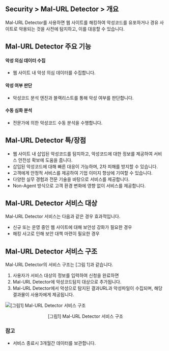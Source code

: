 ## Security > Mal-URL Detector > 개요

Mal-URL Detector를 사용하면 웹 사이트를 해킹하여 악성코드를 유포하거나 경유 사이트로 악용되는 것을 사전에 탐지하고, 이를 대응할 수 있습니다.

## Mal-URL Detector 주요 기능

#### 악성 의심 데이터 수집
- 웹 사이트 내 악성 의심 데이터를 수집합니다.
#### 악성 여부 판단
- 악성코드 분석 엔진과 블랙리스트를 통해 악성 여부를 판단합니다.
#### 수동 심화 분석
- 전문가에 의한 악성코드 수동 분석을 수행합니다.

## Mal-URL Detector 특/장점

- 웹 사이트 내 삽입된 악성코드를 탐지하고, 악성코드에 대한 정보를 제공하여 서비스 안전성 확보에 도움을 줍니다.
- 삽입된 악성코드에 대해 빠른 대응이 가능하며, 2차 피해를 방지할 수 있습니다.
- 고객에게 안정적 서비스를 제공하여 기업 이미지 향상에 기여할 수 있습니다.
- 다양한 실무 경험과 전문 기술을 바탕으로 서비스를 제공합니다.
- Non-Agent 방식으로 고객 환경 변화에 영향 없이 서비스를 제공합니다.

## Mal-URL Detector 서비스 대상

Mal-URL Detector 서비스는 다음과 같은 경우 효과적입니다.

- 신규 또는 운영 중인 웹 사이트에 대해 보안성 강화가 필요한 경우
- 해킹 사고로 인해 보안 대책 마련이 필요한 경우

## Mal-URL Detector 서비스 구조

Mal-URL Detector의 서비스 구조는 [그림 1]과 같습니다.

1. 사용자가 서비스 대상의 정보를 입력하여 신청을 완료하면
2. Mal-URL Detector에 악성코드탐지 대상으로 추가됩니다.
3. Mal-URL Detector에서 악성으로 탐지된 결과URL과 악성파일이 수집되며, 해당 결과물이 사용자에게 제공됩니다.

![[그림1] Mal-URL Detector 서비스 구조](http://static.toastoven.net/toastcloud/static/common/img/cms_img/security/img_05.png)
<center>[그림1] Mal-URL Detector 서비스 구조</center>

### 참고
* 서비스 종료시 3개월간 데이터를 보관합니다.
